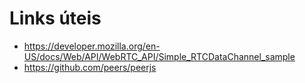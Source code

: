 # Links úteis
- https://developer.mozilla.org/en-US/docs/Web/API/WebRTC_API/Simple_RTCDataChannel_sample
- https://github.com/peers/peerjs